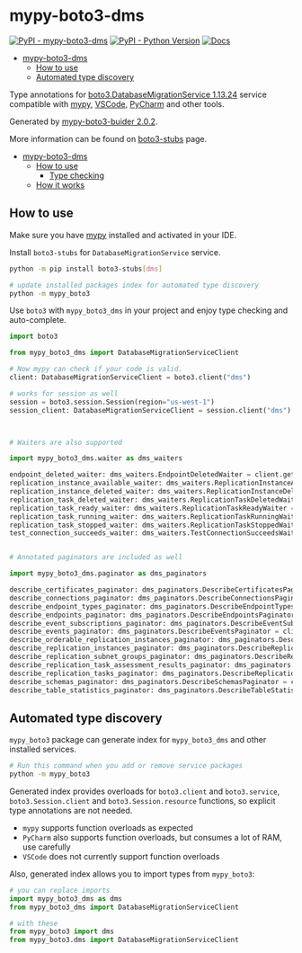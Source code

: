 # mypy-boto3-dms

[![PyPI - mypy-boto3-dms](https://img.shields.io/pypi/v/mypy-boto3-dms.svg?color=blue)](https://pypi.org/project/mypy-boto3-dms)
[![PyPI - Python Version](https://img.shields.io/pypi/pyversions/mypy-boto3-dms.svg?color=blue)](https://pypi.org/project/mypy-boto3-dms)
[![Docs](https://img.shields.io/readthedocs/mypy-boto3-builder.svg?color=blue)](https://mypy-boto3-builder.readthedocs.io/)

- [mypy-boto3-dms](#mypy-boto3-dms)
  - [How to use](#how-to-use)
  - [Automated type discovery](#automated-type-discovery)


Type annotations for
[boto3.DatabaseMigrationService 1.13.24](https://boto3.amazonaws.com/v1/documentation/api/1.13.24/reference/services/dms.html#DatabaseMigrationService) service
compatible with [mypy](https://github.com/python/mypy), [VSCode](https://code.visualstudio.com/),
[PyCharm](https://www.jetbrains.com/pycharm/) and other tools.

Generated by [mypy-boto3-buider 2.0.2](https://github.com/vemel/mypy_boto3_builder).

More information can be found on [boto3-stubs](https://pypi.org/project/boto3-stubs/) page.

- [mypy-boto3-dms](#mypy-boto3-dms)
  - [How to use](#how-to-use)
    - [Type checking](#type-checking)
  - [How it works](#how-it-works)

## How to use

Make sure you have [mypy](https://github.com/python/mypy) installed and activated in your IDE.

Install `boto3-stubs` for `DatabaseMigrationService` service.

```bash
python -m pip install boto3-stubs[dms]

# update installed packages index for automated type discovery
python -m mypy_boto3
```

Use `boto3` with `mypy_boto3_dms` in your project and enjoy type checking and auto-complete.

```python
import boto3

from mypy_boto3_dms import DatabaseMigrationServiceClient

# Now mypy can check if your code is valid.
client: DatabaseMigrationServiceClient = boto3.client("dms")

# works for session as well
session = boto3.session.Session(region="us-west-1")
session_client: DatabaseMigrationServiceClient = session.client("dms")



# Waiters are also supported

import mypy_boto3_dms.waiter as dms_waiters

endpoint_deleted_waiter: dms_waiters.EndpointDeletedWaiter = client.get_waiter("endpoint_deleted")
replication_instance_available_waiter: dms_waiters.ReplicationInstanceAvailableWaiter = client.get_waiter("replication_instance_available")
replication_instance_deleted_waiter: dms_waiters.ReplicationInstanceDeletedWaiter = client.get_waiter("replication_instance_deleted")
replication_task_deleted_waiter: dms_waiters.ReplicationTaskDeletedWaiter = client.get_waiter("replication_task_deleted")
replication_task_ready_waiter: dms_waiters.ReplicationTaskReadyWaiter = client.get_waiter("replication_task_ready")
replication_task_running_waiter: dms_waiters.ReplicationTaskRunningWaiter = client.get_waiter("replication_task_running")
replication_task_stopped_waiter: dms_waiters.ReplicationTaskStoppedWaiter = client.get_waiter("replication_task_stopped")
test_connection_succeeds_waiter: dms_waiters.TestConnectionSucceedsWaiter = client.get_waiter("test_connection_succeeds")


# Annotated paginators are included as well

import mypy_boto3_dms.paginator as dms_paginators

describe_certificates_paginator: dms_paginators.DescribeCertificatesPaginator = client.get_paginator("describe_certificates")
describe_connections_paginator: dms_paginators.DescribeConnectionsPaginator = client.get_paginator("describe_connections")
describe_endpoint_types_paginator: dms_paginators.DescribeEndpointTypesPaginator = client.get_paginator("describe_endpoint_types")
describe_endpoints_paginator: dms_paginators.DescribeEndpointsPaginator = client.get_paginator("describe_endpoints")
describe_event_subscriptions_paginator: dms_paginators.DescribeEventSubscriptionsPaginator = client.get_paginator("describe_event_subscriptions")
describe_events_paginator: dms_paginators.DescribeEventsPaginator = client.get_paginator("describe_events")
describe_orderable_replication_instances_paginator: dms_paginators.DescribeOrderableReplicationInstancesPaginator = client.get_paginator("describe_orderable_replication_instances")
describe_replication_instances_paginator: dms_paginators.DescribeReplicationInstancesPaginator = client.get_paginator("describe_replication_instances")
describe_replication_subnet_groups_paginator: dms_paginators.DescribeReplicationSubnetGroupsPaginator = client.get_paginator("describe_replication_subnet_groups")
describe_replication_task_assessment_results_paginator: dms_paginators.DescribeReplicationTaskAssessmentResultsPaginator = client.get_paginator("describe_replication_task_assessment_results")
describe_replication_tasks_paginator: dms_paginators.DescribeReplicationTasksPaginator = client.get_paginator("describe_replication_tasks")
describe_schemas_paginator: dms_paginators.DescribeSchemasPaginator = client.get_paginator("describe_schemas")
describe_table_statistics_paginator: dms_paginators.DescribeTableStatisticsPaginator = client.get_paginator("describe_table_statistics")
```

## Automated type discovery

`mypy_boto3` package can generate index for `mypy_boto3_dms` and other installed services.

```bash
# Run this command when you add or remove service packages
python -m mypy_boto3
```

Generated index provides overloads for `boto3.client` and `boto3.service`,
`boto3.Session.client` and `boto3.Session.resource` functions,
so explicit type annotations are not needed.

- `mypy` supports function overloads as expected
- `PyCharm` also supports function overloads, but consumes a lot of RAM, use carefully
- `VSCode` does not currently support function overloads

Also, generated index allows you to import types from `mypy_boto3`:

```python
# you can replace imports
import mypy_boto3_dms as dms
from mypy_boto3_dms import DatabaseMigrationServiceClient

# with these
from mypy_boto3 import dms
from mypy_boto3.dms import DatabaseMigrationServiceClient
```